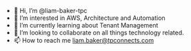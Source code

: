 - 👋 Hi, I’m @liam-baker-tpc
- 👀 I’m interested in AWS, Architecture and Automation
- 🌱 I’m currently learning about Tenant Management
- 💞️ I’m looking to collaborate on all things technology related.
- 📫 How to reach me liam.baker@tpconnects.com

<!---
liam-baker-tpc/liam-baker-tpc is a ✨ special ✨ repository because its `README.md` (this file) appears on your GitHub profile.
You can click the Preview link to take a look at your changes.
--->
